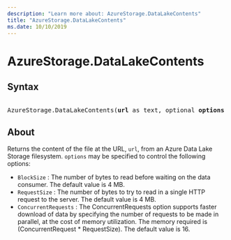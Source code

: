 ```yaml
---
description: "Learn more about: AzureStorage.DataLakeContents"
title: "AzureStorage.DataLakeContents"
ms.date: 10/10/2019
---
```

# AzureStorage.DataLakeContents

## Syntax

<pre>  
AzureStorage.DataLakeContents(<b>url</b> as text, optional <b>options</b> as nullable record) as binary
</pre>

## About  

Returns the content of the file at the URL, <code>url</code>, from an Azure Data Lake Storage filesystem. <code>options</code> may be specified to control the following options: <ul> <li><code>BlockSize</code> : The number of bytes to read before waiting on the data consumer. The default value is 4 MB.</li> <li><code>RequestSize</code> : The number of bytes to try to read in a single HTTP request to the server. The default value is 4 MB.</li> <li><code>ConcurrentRequests</code> : The ConcurrentRequests option supports faster download of data by specifying the number of requests to be made in parallel, at the cost of memory utilization. The memory required is (ConcurrentRequest * RequestSize). The default value is 16.</li> </ul> 
  
  
  
